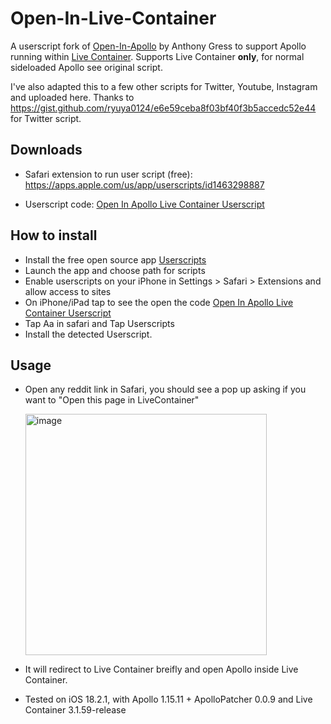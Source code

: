 # Open-In-Live-Container

A userscript fork of [Open-In-Apollo](https://github.com/AnthonyGress/Open-In-Apollo) by Anthony Gress to support Apollo running within [Live Container](https://github.com/AnthonyGress/Open-In-Apollo). Supports Live Container **only**, for normal sideloaded Apollo see original script.

I've also adapted this to a few other scripts for Twitter, Youtube, Instagram and uploaded here. Thanks to https://gist.github.com/ryuya0124/e6e59ceba8f03bf40f3b5accedc52e44 for Twitter script.

## Downloads

- Safari extension to run user script (free): https://apps.apple.com/us/app/userscripts/id1463298887

- Userscript code: [Open In Apollo Live Container Userscript](https://github.com/nathandaven/Open-In-Apollo-Live-Container/raw/525f547ed2cbca1d8edaeee8a9a8c52715521224/open-in-apollo-live-container.user.js)

## How to install

- Install the free open source app [Userscripts](https://apps.apple.com/us/app/userscripts/id1463298887)  
- Launch the app and choose path for scripts  
- Enable userscripts on your iPhone in Settings > Safari > Extensions and allow access to sites
- On iPhone/iPad tap to see the open the code [Open In Apollo Live Container Userscript](https://github.com/nathandaven/Open-In-Apollo-Live-Container/raw/525f547ed2cbca1d8edaeee8a9a8c52715521224/open-in-apollo-live-container.user.js)  
- Tap Aa in safari and Tap Userscripts  
- Install the detected Userscript.

## Usage

- Open any reddit link in Safari, you should see a pop up asking if you want to "Open this page in LiveContainer"
  
  <img width="386" alt="image" src="https://github.com/user-attachments/assets/36f5b6bb-9a22-4637-aa0e-490cef45ba1d" />

- It will redirect to Live Container breifly and open Apollo inside Live Container.

- Tested on iOS 18.2.1, with Apollo 1.15.11 + ApolloPatcher 0.0.9 and Live Container 3.1.59-release


